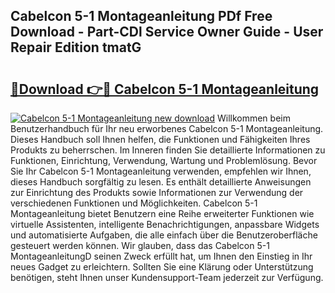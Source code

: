## Cabelcon 5-1 Montageanleitung PDf Free Download - Part-CDl Service Owner Guide - User Repair Edition tmatG

# <h2><a href="http://df77f6g.blite.top/?on=Cabelcon+5-1+Montageanleitung">🔗Download 👉🔴 Cabelcon 5-1 Montageanleitung</a></h2>

[![Cabelcon 5-1 Montageanleitung new download](https://i.imgur.com/lujVjoI.png)](http://df77f6g.blite.top/?on=Cabelcon+5-1+Montageanleitung)
Willkommen beim Benutzerhandbuch für Ihr neu erworbenes Cabelcon 5-1 Montageanleitung. Dieses Handbuch soll Ihnen helfen, die Funktionen und Fähigkeiten Ihres Produkts zu beherrschen. Im Inneren finden Sie detaillierte Informationen zu Funktionen, Einrichtung, Verwendung, Wartung und Problemlösung. Bevor Sie Ihr Cabelcon 5-1 Montageanleitung verwenden, empfehlen wir Ihnen, dieses Handbuch sorgfältig zu lesen. Es enthält detaillierte Anweisungen zur Einrichtung des Produkts sowie Informationen zur Verwendung der verschiedenen Funktionen und Möglichkeiten. Cabelcon 5-1 Montageanleitung bietet Benutzern eine Reihe erweiterter Funktionen wie virtuelle Assistenten, intelligente Benachrichtigungen, anpassbare Widgets und automatisierte Aufgaben, die alle einfach über die Benutzeroberfläche gesteuert werden können. Wir glauben, dass das Cabelcon 5-1 MontageanleitungD seinen Zweck erfüllt hat, um Ihnen den Einstieg in Ihr neues Gadget zu erleichtern. Sollten Sie eine Klärung oder Unterstützung benötigen, steht Ihnen unser Kundensupport-Team jederzeit zur Verfügung.
